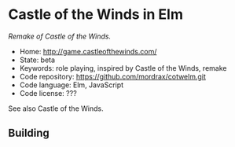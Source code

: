 # Castle of the Winds in Elm

_Remake of Castle of the Winds._

- Home: http://game.castleofthewinds.com/
- State: beta
- Keywords: role playing, inspired by Castle of the Winds, remake
- Code repository: https://github.com/mordrax/cotwelm.git
- Code language: Elm, JavaScript
- Code license: ???

See also Castle of the Winds.

## Building
